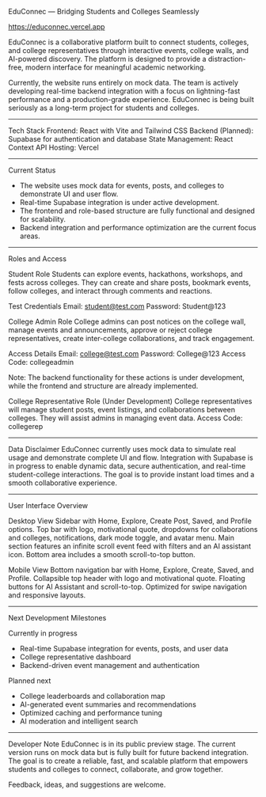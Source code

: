 EduConnec — Bridging Students and Colleges Seamlessly

https://educonnec.vercel.app

EduConnec is a collaborative platform built to connect students, colleges, and college representatives through interactive events, college walls, and AI-powered discovery. The platform is designed to provide a distraction-free, modern interface for meaningful academic networking.

Currently, the website runs entirely on mock data. The team is actively developing real-time backend integration with a focus on lightning-fast performance and a production-grade experience. EduConnec is being built seriously as a long-term project for students and colleges.

---

Tech Stack
Frontend: React with Vite and Tailwind CSS
Backend (Planned): Supabase for authentication and database
State Management: React Context API
Hosting: Vercel

---

Current Status

* The website uses mock data for events, posts, and colleges to demonstrate UI and user flow.
* Real-time Supabase integration is under active development.
* The frontend and role-based structure are fully functional and designed for scalability.
* Backend integration and performance optimization are the current focus areas.

---

Roles and Access

Student Role
Students can explore events, hackathons, workshops, and fests across colleges.
They can create and share posts, bookmark events, follow colleges, and interact through comments and reactions.

Test Credentials
Email: student@test.com
Password: Student@123

College Admin Role
College admins can post notices on the college wall, manage events and announcements, approve or reject college representatives, create inter-college collaborations, and track engagement.

Access Details
Email: college@test.com
Password: College@123
Access Code: collegeadmin

Note: The backend functionality for these actions is under development, while the frontend and structure are already implemented.

College Representative Role (Under Development)
College representatives will manage student posts, event listings, and collaborations between colleges.
They will assist admins in managing event data.
Access Code: collegerep

---

Data Disclaimer
EduConnec currently uses mock data to simulate real usage and demonstrate complete UI and flow.
Integration with Supabase is in progress to enable dynamic data, secure authentication, and real-time student-college interactions.
The goal is to provide instant load times and a smooth collaborative experience.

---

User Interface Overview

Desktop View
Sidebar with Home, Explore, Create Post, Saved, and Profile options.
Top bar with logo, motivational quote, dropdowns for collaborations and colleges, notifications, dark mode toggle, and avatar menu.
Main section features an infinite scroll event feed with filters and an AI assistant icon.
Bottom area includes a smooth scroll-to-top button.

Mobile View
Bottom navigation bar with Home, Explore, Create, Saved, and Profile.
Collapsible top header with logo and motivational quote.
Floating buttons for AI Assistant and scroll-to-top.
Optimized for swipe navigation and responsive layouts.

---

Next Development Milestones

Currently in progress

* Real-time Supabase integration for events, posts, and user data
* College representative dashboard
* Backend-driven event management and authentication

Planned next

* College leaderboards and collaboration map
* AI-generated event summaries and recommendations
* Optimized caching and performance tuning
* AI moderation and intelligent search

---

Developer Note
EduConnec is in its public preview stage. The current version runs on mock data but is fully built for future backend integration. The goal is to create a reliable, fast, and scalable platform that empowers students and colleges to connect, collaborate, and grow together.

Feedback, ideas, and suggestions are welcome.
